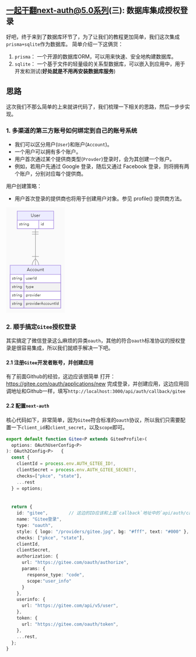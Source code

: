 ## 一起干翻next-auth@5.0系列(三): 数据库集成授权登录

好吧，终于来到了数据库环节了，为了让我们的教程更加简单，我们这次集成`prisma+sqlite`作为数据库。
简单介绍一下这俩货：

1. `prisma`： 一个开源的数据库ORM，可以用来快速、安全地构建数据库。
2. `sqlite`： 一个基于文件的轻量级的关系型数据库，可以嵌入到应用中，用于开发和测试(**好处就是不用再安装数据库服务**)

## 思路

这次我们不那么简单的上来就讲代码了，我们梳理一下相关的思路，然后一步步实现。

### 1. 多渠道的第三方账号如何绑定到自己的账号系统

- 我们可以区分用户(`User`)和账户(`Account`)。
- 一个用户可以拥有多个账户。
- 用户首次通过某个提供商类型(`Provder`)登录时，会为其创建一个账户。
- 例如，若用户先通过 Google 登录，随后又通过 Facebook 登录，则将拥有两个账户，分别对应每个提供商。

用户创建策略：
- 用户首次登录的提供商也将用于创建用户对象。参见 profile() 提供商方法。

![用户管理数据库](image.png)


### 2. 顺手搞定`Gitee`授权登录

其实搞定了微信登录这么麻烦的异类`oauth`，其他的符合`oauth`标准协议的授权登录是很容易集成，所以我们就顺手解决一下吧。

#### 2.1 注册`Gitee`开发者账号，并创建应用

有了前面Github的经验，这边应该很简单
打开：https://gitee.com/oauth/applications/new
完成登录，并创建应用，这边应用回调地址和Github一样，填写`http://localhost:3000/api/auth/callback/gitee`

#### 2.2 配置`next-auth`
核心代码如下，非常简单，因为`Gitee`符合标准的`oauth`协议，所以我们只需要配置一下`client_id`和`client_secret`，以及`scope`即可。

```typescript
export default function Gitee<P extends GiteeProfile>(
  options: OAuthUserConfig<P>
): OAuth2Config<P>   {
  const {
    clientId = process.env.AUTH_GITEE_ID!,
    clientSecret = process.env.AUTH_GITEE_SECRET!,
    checks=["pkce", "state"],
    ...rest
  } = options; 


  return {
    id: "gitee",        // 这边的ID应该和上面`callback`地址中的`api/auth/callback/gitee`对应
    name: "Gitee登录",
    type: "oauth",
    style: { logo: "/providers/gitee.jpg", bg: "#fff", text: "#000" },
    checks: ["pkce", "state"],
    clientId,
    clientSecret,
    authorization: {
      url: "https://gitee.com/oauth/authorize",
      params: {
        response_type: "code",
        scope:"user_info"
      }
    },
    userinfo: {
      url: "https://gitee.com/api/v5/user",
    },
    token: {
      url: "https://gitee.com/oauth/token",
    },
    ...rest,
  };
}

```